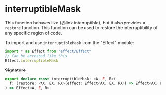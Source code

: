 # interruptibleMask

This function behaves like {@link interruptible}, but it also provides a
`restore` function. This function can be used to restore the interruptibility
of any specific region of code.

To import and use `interruptibleMask` from the "Effect" module:

```ts
import * as Effect from "effect/Effect"
// Can be accessed like this
Effect.interruptibleMask
```

**Signature**

```ts
export declare const interruptibleMask: <A, E, R>(
  f: (restore: <AX, EX, RX>(effect: Effect<AX, EX, RX>) => Effect<AX, EX, RX>) => Effect<A, E, R>
) => Effect<A, E, R>
```
